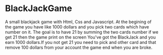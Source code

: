 # BlackJackGame
A small blackjack game with Html, Css and Javascript.
At the begining of the game you have like 1000 dollars and you pick two cards which have number on it. The goal is to have 21 by summing the two cards number if we get 21 then the game print  on the screen You've got the BlackJack and you earn 1000 dollars.If you not get 21 you need to pick and other card and that remove 100 dollars from your account the game end when you are broke.
